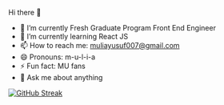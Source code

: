 Hi there 👋

- 🔭 I’m currently Fresh Graduate Program Front End Engineer
- 🌱 I’m currently learning React JS
- 📫 How to reach me: muliayusuf007@gmail.com
- 😄 Pronouns: m-u-l-i-a
- ⚡ Fun fact: MU fans
- 💬 Ask me about anything

[![GitHub Streak](https://streak-stats.demolab.com?user=mulia007&theme=chartreuse-dark&hide_border=true&locale-en=&date_format=M%20j%5B%2C%20Y%5D)](https://git.io/streak-stats)

